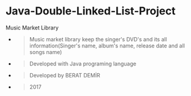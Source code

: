 # Java-Double-Linked-List-Project
Music Market Library

- > Music market library keep the singer's DVD's and its all information(Singer's name, album's name, release date and all songs name)

- > Developed with Java programing language

- > Developed by BERAT DEMİR

- > 2017

